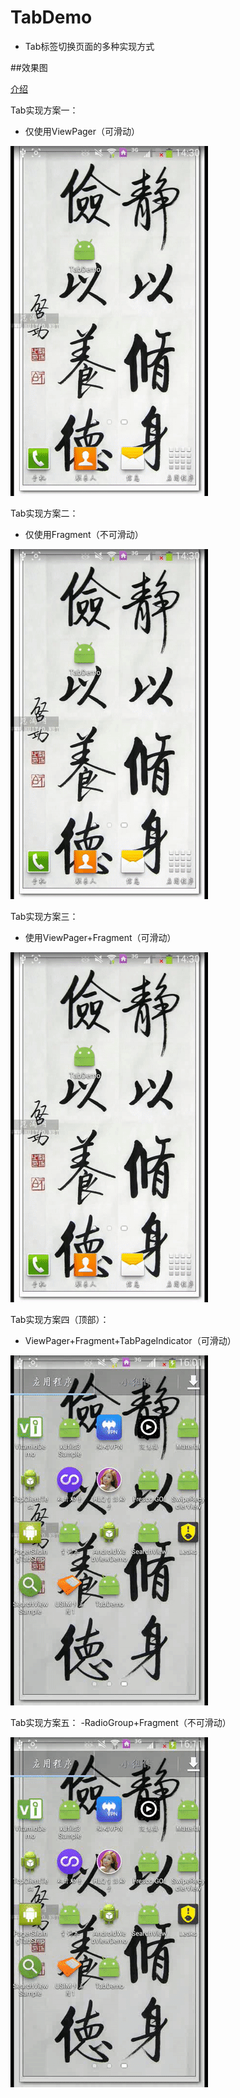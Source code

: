# TabDemo
- Tab标签切换页面的多种实现方式

##效果图

[介绍](http://blog.csdn.net/huangluqian/article/details/52902715)

Tab实现方案一：
- 仅使用ViewPager（可滑动）

![image](https://github.com/CalvinHwang123/TabDemo/raw/master/screenshots/01viewpager.gif)

Tab实现方案二：
- 仅使用Fragment（不可滑动）

![image](https://github.com/CalvinHwang123/TabDemo/raw/master/screenshots/02fragment.gif)

Tab实现方案三：
- 使用ViewPager+Fragment（可滑动）

![image](https://github.com/CalvinHwang123/TabDemo/raw/master/screenshots/03viewpager+fragment.gif)

Tab实现方案四（顶部）：
- ViewPager+Fragment+TabPageIndicator（可滑动）

![image](https://github.com/CalvinHwang123/TabDemo/raw/master/screenshots/04viewpager+fragment+tabpageindicator.gif)

Tab实现方案五：
-RadioGroup+Fragment（不可滑动）

![image](https://github.com/CalvinHwang123/TabDemo/raw/master/screenshots/05radiogroup+fragment.gif)
